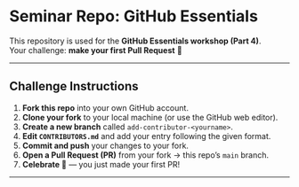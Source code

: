 # Seminar Repo: GitHub Essentials

This repository is used for the **GitHub Essentials workshop (Part 4)**.  
Your challenge: **make your first Pull Request** 🎉

---

## Challenge Instructions

1. **Fork this repo** into your own GitHub account.
2. **Clone your fork** to your local machine (or use the GitHub web editor).
3. **Create a new branch** called `add-contributor-<yourname>`.
4. **Edit `CONTRIBUTORS.md`** and add your entry following the given format.
5. **Commit and push** your changes to your fork.
6. **Open a Pull Request (PR)** from your fork → this repo’s `main` branch.
7. **Celebrate 🎉** — you just made your first PR!

---
